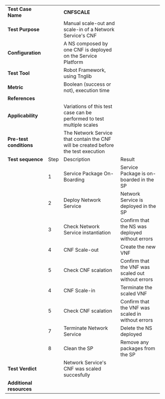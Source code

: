 |||||
| :--- | :--- | :--- | :--- |
| __Test Case Name__ | | __CNFSCALE__ | |
| __Test Purpose__ | | Manual scale-out and scale-in of a Network Service's CNF| |
| __Configuration__ | | A NS composed by one CNF is deployed on the Service Platform| |
| __Test Tool__ | | Robot Framework, using Tnglib | |
| __Metric__ | | Boolean (success or not), execution time | |
| __References__ | |  | |
| __Applicability__ | | Variations of this test case can be performed to test multiple scales  | |
| __Pre-test conditions__ | | The Network Service that contain the CNF will be created before the test execution| |
| __Test sequence__ | Step | Description | Result |
| | 1 | Service Package On-Boarding | Service Package is on-boarded in the SP|
| | 2 | Deploy Network Service | Network Service is deployed in the SP |
| | 3 | Check Network Service instantiation | Confirm that the NS was deployed without errors |
| | 4 | CNF Scale-out | Create the new VNF |
| | 5 | Check CNF scalation | Confirm that the VNF was scaled out without errors |
| | 4 | CNF Scale-in | Terminate the scaled VNF |
| | 5 | Check CNF scalation | Confirm that the VNF was scaled in without errors |
| | 7 | Terminate Network Service | Delete the NS deployed |
| | 8 | Clean the SP | Remove any packages from the SP | 
| __Test Verdict__ | | Network Service's CNF was scaled succesfully | |
| __Additional resources__ | | | |

